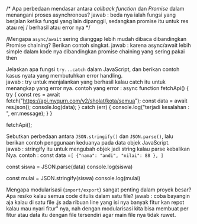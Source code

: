 /* Apa perbedaan mendasar antara *callback function* dan *Promise* dalam menangani proses asynchronous?
jawab : beda nya ialah fungsi yang berjalan ketika fungsi yang lain dipanggil, sedangkan promise itu untuk res atau rej / berhasil atau error nya */









/Mengapa `async/await` sering dianggap lebih mudah dibaca dibandingkan Promise chaining? Berikan contoh singkat.
jawab : karena async/await lebih simple dalam kode nya dibandingkan promise chaining yang sering pakai then 









Jelaskan apa fungsi `try...catch` dalam JavaScript, dan berikan contoh kasus nyata yang membutuhkan error handling.  
jawab : try untuk menjalankan yang berhasil kalau catch itu untuk menangkap yang error nya.
contoh yang error :
async function fetchApi() {
  try {
    const res = await fetch("https://api.myqurn.com/v2/sholat/kota/semua");
    const data = await res.json();
    console.log(data);
  } catch (err) {
    console.log("terjadi kesalahan : ", err.message);
  }
}

fetchApi(); 








Sebutkan perbedaan antara `JSON.stringify()` dan `JSON.parse()`, lalu berikan contoh penggunaan keduanya pada data objek JavaScript.  
jawab : stringify itu untuk mengubah objek jadi string kalau parse kebalikan Nya.
contoh :
const data =`[
    {"nama": "andi", "nilai": 88 },
]` 

const siswa = JSON.parse(data)
console.log(siswa)

const mulai = JSON.stringify(siswa)
console.log(mulai)







Mengapa modularisasi (`import/export`) sangat penting dalam proyek besar? Apa resiko kalau semua code ditulis dalam satu file? 
jawab : coba bayangin aja kalau di satu file .js ada ribuan line yang isi nya banyak fitur kan repot kalau mau nyari fitur" nya, nah dengan modularisasi kita bisa membuat per fitur atau data itu dengan file tersendiri agar main file nya tidak ruwet.  

